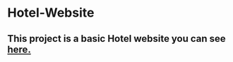 # Hotel-Website

<h2>This project is a basic Hotel website you can see
    <a href="mozanyazar/Hotel-site"> here.</a>
</h2>

